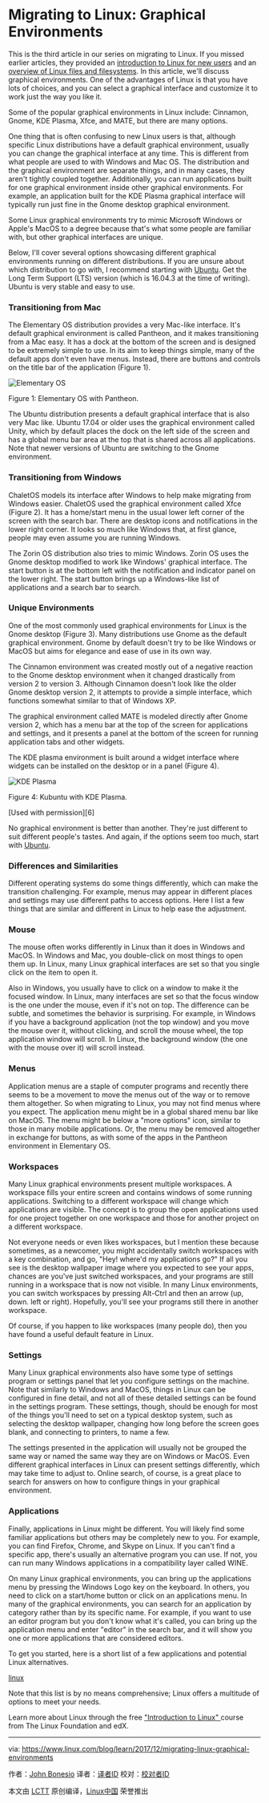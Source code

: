 Migrating to Linux: Graphical Environments
======
This is the third article in our series on migrating to Linux. If you missed earlier articles, they provided an [introduction to Linux for new users][1] and an [overview of Linux files and filesystems][2]. In this article, we'll discuss graphical environments. One of the advantages of Linux is that you have lots of choices, and you can select a graphical interface and customize it to work just the way you like it.

Some of the popular graphical environments in Linux include: Cinnamon, Gnome, KDE Plasma, Xfce, and MATE, but there are many options.

One thing that is often confusing to new Linux users is that, although specific Linux distributions have a default graphical environment, usually you can change the graphical interface at any time. This is different from what people are used to with Windows and Mac OS. The distribution and the graphical environment are separate things, and in many cases, they aren't tightly coupled together. Additionally, you can run applications built for one graphical environment inside other graphical environments. For example, an application built for the KDE Plasma graphical interface will typically run just fine in the Gnome desktop graphical environment.

Some Linux graphical environments try to mimic Microsoft Windows or Apple's MacOS to a degree because that's what some people are familiar with, but other graphical interfaces are unique.

Below, I'll cover several options showcasing different graphical environments running on different distributions. If you are unsure about which distribution to go with, I recommend starting with [Ubuntu][3]. Get the Long Term Support (LTS) version (which is 16.04.3 at the time of writing). Ubuntu is very stable and easy to use.

### Transitioning from Mac

The Elementary OS distribution provides a very Mac-like interface. It's default graphical environment is called Pantheon, and it makes transitioning from a Mac easy. It has a dock at the bottom of the screen and is designed to be extremely simple to use. In its aim to keep things simple, many of the default apps don't even have menus. Instead, there are buttons and controls on the title bar of the application (Figure 1).


![Elementary OS][5]

Figure 1: Elementary OS with Pantheon.

The Ubuntu distribution presents a default graphical interface that is also very Mac like. Ubuntu 17.04 or older uses the graphical environment called Unity, which by default places the dock on the left side of the screen and has a global menu bar area at the top that is shared across all applications. Note that newer versions of Ubuntu are switching to the Gnome environment.

### Transitioning from Windows

ChaletOS models its interface after Windows to help make migrating from Windows easier.  ChaletOS used the graphical environment called Xfce (Figure 2). It has a home/start menu in the usual lower left corner of the screen with the search bar. There are desktop icons and notifications in the lower right corner. It looks so much like Windows that, at first glance, people may even assume you are running Windows.

The Zorin OS distribution also tries to mimic Windows. Zorin OS uses the Gnome desktop modified to work like Windows' graphical interface. The start button is at the bottom left with the notification and indicator panel on the lower right. The start button brings up a Windows-like list of applications and a search bar to search.

### Unique Environments

One of the most commonly used graphical environments for Linux is the Gnome desktop (Figure 3). Many distributions use Gnome as the default graphical environment. Gnome by default doesn't try to be like Windows or MacOS but aims for elegance and ease of use in its own way.

The Cinnamon environment was created mostly out of a negative reaction to the Gnome desktop environment when it changed drastically from version 2 to version 3. Although Cinnamon doesn't look like the older Gnome desktop version 2, it attempts to provide a simple interface, which functions somewhat similar to that of Windows XP.

The graphical environment called MATE is modeled directly after Gnome version 2, which has a menu bar at the top of the screen for applications and settings, and it presents a panel at the bottom of the screen for running application tabs and other widgets.

The KDE plasma environment is built around a widget interface where widgets can be installed on the desktop or in a panel (Figure 4).

![KDE Plasma][8]

Figure 4: Kubuntu with KDE Plasma.

[Used with permission][6]

No graphical environment is better than another. They're just different to suit different people's tastes. And again, if the options seem too much, start with [Ubuntu][3].

### Differences and Similarities

Different operating systems do some things differently, which can make the transition challenging. For example, menus may appear in different places and settings may use different paths to access options. Here I list a few things that are similar and different in Linux to help ease the adjustment.

### Mouse

The mouse often works differently in Linux than it does in Windows and MacOS. In Windows and Mac, you double-click on most things to open them up. In Linux, many Linux graphical interfaces are set so that you single click on the item to open it.

Also in Windows, you usually have to click on a window to make it the focused window. In Linux, many interfaces are set so that the focus window is the one under the mouse, even if it's not on top. The difference can be subtle, and sometimes the behavior is surprising. For example, in Windows if you have a background application (not the top window) and you move the mouse over it, without clicking, and scroll the mouse wheel, the top application window will scroll. In Linux, the background window (the one with the mouse over it) will scroll instead.

### Menus

Application menus are a staple of computer programs and recently there seems to be a movement to move the menus out of the way or to remove them altogether. So when migrating to Linux, you may not find menus where you expect. The application menu might be in a global shared menu bar like on MacOS. The menu might be below a "more options" icon, similar to those in many mobile applications. Or, the menu may be removed altogether in exchange for buttons, as with some of the apps in the Pantheon environment in Elementary OS.

### Workspaces

Many Linux graphical environments present multiple workspaces. A workspace fills your entire screen and contains windows of some running applications. Switching to a different workspace will change which applications are visible. The concept is to group the open applications used for one project together on one workspace and those for another project on a different workspace.

Not everyone needs or even likes workspaces, but I mention these because sometimes, as a newcomer, you might accidentally switch workspaces with a key combination, and go, "Hey! where'd my applications go?" If all you see is the desktop wallpaper image where you expected to see your apps, chances are you've just switched workspaces, and your programs are still running in a workspace that is now not visible. In many Linux environments, you can switch workspaces by pressing Alt-Ctrl and then an arrow (up, down. left or right). Hopefully, you'll see your programs still there in another workspace.

Of course, if you happen to like workspaces (many people do), then you have found a useful default feature in Linux.

### Settings

Many Linux graphical environments also have some type of settings program or settings panel that let you configure settings on the machine. Note that similarly to Windows and MacOS, things in Linux can be configured in fine detail, and not all of these detailed settings can be found in the settings program. These settings, though, should be enough for most of the things you'll need to set on a typical desktop system, such as selecting the desktop wallpaper, changing how long before the screen goes blank, and connecting to printers, to name a few.

The settings presented in the application will usually not be grouped the same way or named the same way they are on Windows or MacOS. Even different graphical interfaces in Linux can present settings differently, which may take time to adjust to. Online search, of course, is a great place to search for answers on how to configure things in your graphical environment.

### Applications

Finally, applications in Linux might be different. You will likely find some familiar applications but others may be completely new to you. For example, you can find Firefox, Chrome, and Skype on Linux. If you can't find a specific app, there's usually an alternative program you can use. If not, you can run many Windows applications in a compatibility layer called WINE.

On many Linux graphical environments, you can bring up the applications menu by pressing the Windows Logo key on the keyboard. In others, you need to click on a start/home button or click on an applications menu. In many of the graphical environments, you can search for an application by category rather than by its specific name. For example, if you want to use an editor program but you don't know what it's called, you can bring up the application menu and enter "editor" in the search bar, and it will show you one or more applications that are considered editors.

To get you started, here is a short list of a few applications and potential Linux alternatives.

[linux][10]

Note that this list is by no means comprehensive; Linux offers a multitude of options to meet your needs.

Learn more about Linux through the free ["Introduction to Linux" ][9]course from The Linux Foundation and edX.

--------------------------------------------------------------------------------

via: https://www.linux.com/blog/learn/2017/12/migrating-linux-graphical-environments

作者：[John Bonesio][a]
译者：[译者ID](https://github.com/译者ID)
校对：[校对者ID](https://github.com/校对者ID)

本文由 [LCTT](https://github.com/LCTT/TranslateProject) 原创编译，[Linux中国](https://linux.cn/) 荣誉推出

[a]:https://www.linux.com/users/johnbonesio
[1]:https://www.linux.com/blog/learn/intro-to-linux/2017/10/migrating-linux-introduction
[2]:https://www.linux.com/blog/learn/intro-to-linux/2017/11/migrating-linux-disks-files-and-filesystems
[3]:https://www.evernote.com/OutboundRedirect.action?dest=https%3A%2F%2Fwww.ubuntu.com%2Fdownload%2Fdesktop
[5]:https://www.linux.com/sites/lcom/files/styles/rendered_file/public/elementaryos.png?itok=kJk2-BsL (Elementary OS)
[8]:https://www.linux.com/sites/lcom/files/styles/rendered_file/public/kubuntu.png?itok=a2E7ttaa (KDE Plasma)
[9]:https://training.linuxfoundation.org/linux-courses/system-administration-training/introduction-to-linux

[10]: https://www.linux.com/sites/lcom/files/styles/rendered_file/public/linux-options.png?itok=lkqD1UMj

